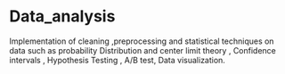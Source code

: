 # Data_analysis
Implementation of cleaning ,preprocessing and statistical techniques on data such as probability Distribution and center limit theory , Confidence intervals , Hypothesis Testing , A/B test, Data visualization.
